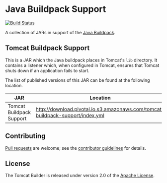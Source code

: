 # Java Buildpack Support
[![Build Status](https://travis-ci.org/cloudfoundry/java-buildpack-support.svg?branch=master)](https://travis-ci.org/cloudfoundry/java-buildpack-support)

A collection of JARs in support of the [Java Buildpack](https://github.com/cloudfoundry/java-buildpack).

## Tomcat Buildpack Support

This is a JAR which the Java buildpack places in Tomcat's `lib` directory. It contains a listener which,
when configured in Tomcat, ensures that Tomcat shuts down if an application fails to start.

The list of published versions of this JAR can be found at the following location.

| JAR | Location
| --- | ---------
| Tomcat Buildpack Support | <http://download.pivotal.io.s3.amazonaws.com/tomcat-buildpack-support/index.yml>

## Contributing
[Pull requests][] are welcome; see the [contributor guidelines][] for details.

[Pull requests]: http://help.github.com/send-pull-requests
[contributor guidelines]: CONTRIBUTING.md

## License
The Tomcat Builder is released under version 2.0 of the [Apache License][].

[Apache License]: http://www.apache.org/licenses/LICENSE-2.0
